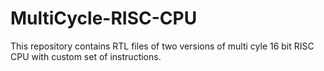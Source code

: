 # MultiCycle-RISC-CPU

This repository contains RTL files of two versions of multi cyle 16 bit RISC CPU with custom set of instructions. 


